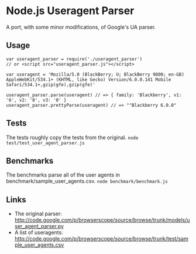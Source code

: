 # Node.js Useragent Parser

A port, with some minor modifications, of Google's UA parser.

## Usage
    var useragent_parser = require('./useragent_parser')
    // or <script src="useragent_parser.js"></script>

    var useragent = 'Mozilla/5.0 (BlackBerry; U; BlackBerry 9800; en-GB) AppleWebKit/534.1+ (KHTML, like Gecko) Version/6.0.0.141 Mobile Safari/534.1+,gzip(gfe),gzip(gfe)'

    useragent_parser.parse(useragent) // => { family: 'Blackberry', v1: '6', v2: '0', v3: '0' }
    useragent_parser.prettyParse(useragent) // => ""Blackberry 6.0.0"

## Tests
The tests roughly copy the tests from the original.
`node test/test_user_agent_parser.js`

## Benchmarks
The benchmarks parse all of the user agents in benchmark/sample_user_agents.csv.
`node benchmark/benchmark.js`

## Links
- The original parser: <http://code.google.com/p/browserscope/source/browse/trunk/models/user_agent_parser.py>
- A list of useragents: <http://code.google.com/p/browserscope/source/browse/trunk/test/sample_user_agents.csv>
